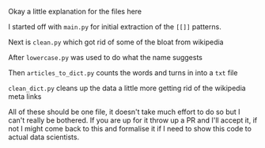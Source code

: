 Okay a little explanation for the files here

I started off with `main.py` for initial extraction of the `[[]]` patterns.

Next is `clean.py` which got rid of some of the bloat from wikipedia

After `lowercase.py` was used to do what the name suggests 

Then `articles_to_dict.py` counts the words and turns in into a `txt` file

`clean_dict.py` cleans up the data a little more getting rid of the wikipedia meta links

All of these should be one file, it doesn't take much effort to do so but I can't really be bothered. If you are up for it throw up a PR and I'll accept it, if not I might come back to this and formalise it if I need to show this code to actual data scientists.
